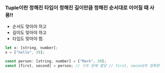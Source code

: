 ### Tuple이란 정해진 타입이 정해진 길이만큼 정해진 순서대로 이어질 때 사용!!

- 순서도 맞아야 하고
- 길이도 맞아야 하고
- 타입도 맞아야 함.

```js
let x: [string, number];
x = ["hello", 39];

const person: [string, number] = ["Mark", 39];
const [first, second] = person; // 구조 분해 할당 // first, second의 정확한 타입도 부여되어 있음!!!
```
